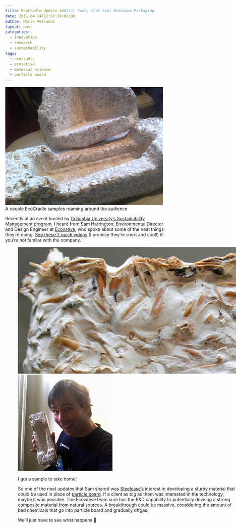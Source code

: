 ```yaml
---
title: EcoCradle Update &#8211; Yeah, that Cool Mushroom Packaging
date: 2011-04-14T12:07:19+00:00
author: Mario Vellandi
layout: post
categories:
  - innovation
  - research
  - sustainability
tags:
  - ecocradle
  - ecovative
  - material science
  - particle board
---
```

<img src="../images/wp-content/uploads/2011/04/ecocradle-foam-1.jpg" />
A couple EcoCradle samples roaming around the audience

Recently at an event hosted by [Columbia University&#8217;s Sustainability Management program](http://ce.columbia.edu/Sustainability-Management), I heard from Sam Harrington, Environmental Director and Design Engineer at [Ecovative](http://www.ecovativedesign.com/), who spoke about some of the neat things they&#8217;re doing. [See these 2 quick videos](../sustainable-insulation-building-materials-ecovative-innovation/) (I promise they&#8217;re short and cool!) if you&#8217;re not familar with the company.<figure id="attachment_6780" style="width: 700px" class="wp-caption alignnone">

<img src="../images/wp-content/uploads/2011/04/ecocradle-closeup.jpg" />
<img src="../images/wp-content/uploads/2011/04/mushroom-package-mario.jpg" />

I got a sample to take home!

So one of the neat updates that Sam shared was [Steelcase&#8217;s](http://www.steelcase.com/) interest in developing a sturdy material that could be used in place of [particle board](http://en.wikipedia.org/wiki/Particle_board). If a client as big as them was interested in the technology, maybe it was possible. The Ecovative team sure has the R&D capability to potentially develop a strong composite material from natural sources. A breakthrough could be massive, considering the amount of bad chemicals that go into particle board and gradually offgas.

We&#8217;ll just have to see what happens 🙂
